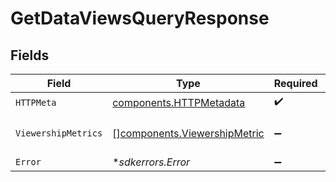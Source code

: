 # GetDataViewsQueryResponse


## Fields

| Field                                                                        | Type                                                                         | Required                                                                     | Description                                                                  |
| ---------------------------------------------------------------------------- | ---------------------------------------------------------------------------- | ---------------------------------------------------------------------------- | ---------------------------------------------------------------------------- |
| `HTTPMeta`                                                                   | [components.HTTPMetadata](../../models/components/httpmetadata.md)           | :heavy_check_mark:                                                           | N/A                                                                          |
| `ViewershipMetrics`                                                          | [][components.ViewershipMetric](../../models/components/viewershipmetric.md) | :heavy_minus_sign:                                                           | A list of Metric objects                                                     |
| `Error`                                                                      | **sdkerrors.Error*                                                           | :heavy_minus_sign:                                                           | Error                                                                        |